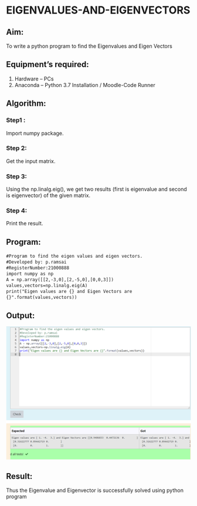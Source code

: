 # EIGENVALUES-AND-EIGENVECTORS
## Aim:
To write a python program to find the Eigenvalues and Eigen Vectors
## Equipment’s required:
1. 	Hardware – PCs
2. 	Anaconda – Python 3.7 Installation / Moodle-Code Runner
## Algorithm:
### Step1 : 
Import numpy package.
### Step 2: 
Get the input matrix.
### Step 3:
 Using the np.linalg.eig(),  we get two results (first is eigenvalue and second is eigenvector) of the given matrix.
### Step 4: 
Print the result.

## Program:
```
#Program to find the eigen values and eigen vectors.
#Developed by: p.ramsai
#RegisterNumber:21000888
import numpy as np
A = np.array([[2,-3,0],[2,-5,0],[0,0,3]])
values,vectors=np.linalg.eig(A)
print("Eigen values are {} and Eigen Vectors are {}".format(values,vectors))
```
## Output:
![OUTPUT](/IMAGES/img.png)
## Result:
Thus the Eigenvalue and Eigenvector is successfully solved using python program
